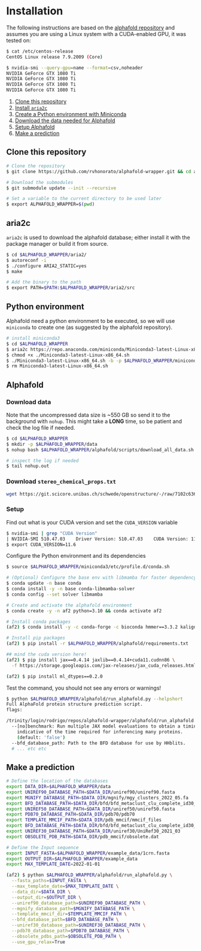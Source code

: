 # Installation

The following instructions are based on the [alphafold repository](https://github.com/google-deepmind/alphafold) and assumes you are using a Linux system with a CUDA-enabled GPU, it was tested on:

```bash
$ cat /etc/centos-release
CentOS Linux release 7.9.2009 (Core)

$ nvidia-smi --query-gpu=name --format=csv,noheader
NVIDIA GeForce GTX 1080 Ti
NVIDIA GeForce GTX 1080 Ti
NVIDIA GeForce GTX 1080 Ti
NVIDIA GeForce GTX 1080 Ti
```

1. [Clone this repository](#clone-this-repository)
2. [Install `aria2c`](#aria2c)
3. [Create a Python environment with Miniconda](#python-environment)
4. [Download the data needed for Alphafold](#download-data)
5. [Setup Alphafold](#setup)
6. [Make a prediction](#make-a-prediction)

## Clone this repository

```bash
# Clone the repository
$ git clone https://github.com/rvhonorato/alphafold-wrapper.git && cd alphafold-wrapper

# Download the submodules
$ git submodule update --init --recursive

# Set a variable to the current directory to be used later
$ export ALPHAFOLD_WRAPPER=$(pwd)
```

## aria2c

`aria2c` is used to download the alphafold database; either install it with the package manager or  build it from source.

```bash
$ cd $ALPHAFOLD_WRAPPER/aria2/
$ autoreconf -i
$ ./configure ARIA2_STATIC=yes
$ make

# Add the binary to the path
$ export PATH=$PATH:$ALPHAFOLD_WRAPPER/aria2/src
```

## Python environment

Alphafold need a python environment to be executed, so we will use `miniconda` to create one (as suggested by the alphafold repository).

```bash
# install miniconda3
$ cd $ALPHAFOLD_WRAPPER
$ aria2c https://repo.anaconda.com/miniconda/Miniconda3-latest-Linux-x86_64.sh
$ chmod +x ./Miniconda3-latest-Linux-x86_64.sh
$ ./Miniconda3-latest-Linux-x86_64.sh -b -p $ALPHAFOLD_WRAPPER/miniconda3
$ rm Miniconda3-latest-Linux-x86_64.sh
```

## Alphafold

### Download data

Note that the uncompressed data size is ~550 GB so send it to the background with `nohup`. This might take a **LONG** time, so be patient and check the log file if needed.

```bash
$ cd $ALPHAFOLD_WRAPPER
$ mkdir -p $ALPHAFOLD_WRAPPER/data
$ nohup bash $ALPHAFOLD_WRAPPER/alphafold/scripts/download_all_data.sh $ALPHAFOLD_WRAPPER/data &

# inspect the log if needed
$ tail nohup.out
```

### Download `stereo_chemical_props.txt`

```bash
wget https://git.scicore.unibas.ch/schwede/openstructure/-/raw/7102c63615b64735c4941278d92b554ec94415f8/modules/mol/alg/src/stereo_chemical_props.txt -O $ALPHAFOLD_WRAPPER/alphafold/alphafold/common/stereo_chemical_props.txt
```

### Setup

Find out what is your CUDA version and set the `CUDA_VERSION` variable

```bash
$ nvidia-smi | grep "CUDA Version"
| NVIDIA-SMI 510.47.03    Driver Version: 510.47.03    CUDA Version: 11.6     |
$ export CUDA_VERSION=11.6
```

Configure the Python environment and its dependencies

```bash
$ source $ALPHAFOLD_WRAPPER/miniconda3/etc/profile.d/conda.sh

# (Optional) Configure the base env with libmamba for faster dependency solution
$ conda update -n base conda
$ conda install -y -n base conda-libmamba-solver
$ conda config --set solver libmamba

# Create and activate the alphafold environment
$ conda create -y -n af2 python=3.10 && conda activate af2

# Install conda packages
(af2) $ conda install -y -c conda-forge -c bioconda hmmer==3.3.2 kalign3 hhsuite==3.3.0 openmm=7.7.0 cudatoolkit==${CUDA_VERSION} pdbfixer pip

# Install pip packages
(af2) $ pip install -r $ALPHAFOLD_WRAPPER/alphafold/requirements.txt

## mind the cuda version here!
(af2) $ pip install jax==0.4.14 jaxlib==0.4.14+cuda11.cudnn86 \
  -f https://storage.googleapis.com/jax-releases/jax_cuda_releases.html

(af2) $ pip install ml_dtypes==0.2.0

```

Test the command, you should not see any errors or warnings!

```bash
$ python $ALPHAFOLD_WRAPPER/alphafold/run_alphafold.py --helpshort
Full AlphaFold protein structure prediction script.
flags:

/trinity/login/rodrigo/repos/alphafold-wrapper/alphafold/run_alphafold.py:
  --[no]benchmark: Run multiple JAX model evaluations to obtain a timing that excludes the compilation time, which should be more
    indicative of the time required for inferencing many proteins.
    (default: 'false')
  --bfd_database_path: Path to the BFD database for use by HHblits.
  # ... etc etc
```

## Make a prediction

```bash
# Define the location of the databases
export DATA_DIR=$ALPHAFOLD_WRAPPER/data
export UNIREF90_DATABASE_PATH=$DATA_DIR/uniref90/uniref90.fasta
export MGNIFY_DATABASE_PATH=$DATA_DIR/mgnify/mgy_clusters_2022_05.fa
export BFD_DATABASE_PATH=$DATA_DIR/bfd/bfd_metaclust_clu_complete_id30_c90_final_seq.sorted_opt
export UNIREF50_DATABASE_PATH=$DATA_DIR/uniref50/uniref50.fasta
export PDB70_DATABASE_PATH=$DATA_DIR/pdb70/pdb70
export TEMPLATE_MMCIF_PATH=$DATA_DIR/pdb_mmcif/mmcif_files
export BFD_DATABASE_PATH=$DATA_DIR/bfd/bfd_metaclust_clu_complete_id30_c90_final_seq.sorted_opt
export UNIREF30_DATABASE_PATH=$DATA_DIR/uniref30/UniRef30_2021_03
export OBSOLETE_PDB_PATH=$DATA_DIR/pdb_mmcif/obsolete.dat

# Define the Input sequence
export INPUT_FASTA=$ALPHAFOLD_WRAPPER/example_data/1crn.fasta
export OUTPUT_DIR=$ALPHAFOLD_WRAPPER/example_data
export MAX_TEMPLATE_DATE=2022-01-01

(af2) $ python $ALPHAFOLD_WRAPPER/alphafold/run_alphafold.py \
  --fasta_paths=$INPUT_FASTA \
  --max_template_date=$MAX_TEMPLATE_DATE \
  --data_dir=$DATA_DIR \
  --output_dir=$OUTPUT_DIR \
  --uniref90_database_path=$UNIREF90_DATABASE_PATH \
  --mgnify_database_path=$MGNIFY_DATABASE_PATH \
  --template_mmcif_dir=$TEMPLATE_MMCIF_PATH \
  --bfd_database_path=$BFD_DATABASE_PATH \
  --uniref30_database_path=$UNIREF30_DATABASE_PATH \
  --pdb70_database_path=$PDB70_DATABASE_PATH \
  --obsolete_pdbs_path=$OBSOLETE_PDB_PATH \
  --use_gpu_relax=True
```
